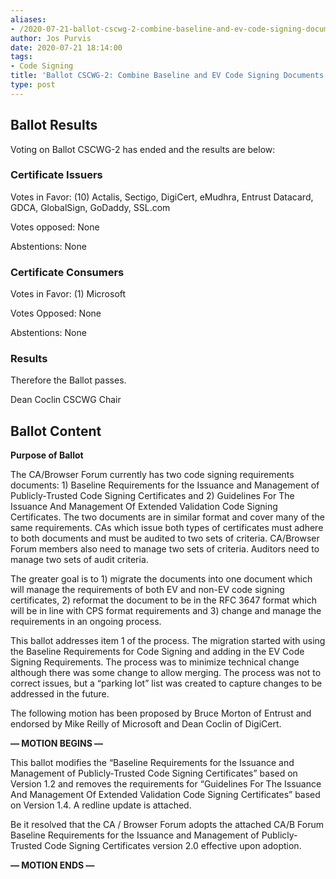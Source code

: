 ```yaml
---
aliases:
- /2020-07-21-ballot-cscwg-2-combine-baseline-and-ev-code-signing-documents/
author: Jos Purvis
date: 2020-07-21 18:14:00
tags:
- Code Signing
title: 'Ballot CSCWG-2: Combine Baseline and EV Code Signing Documents'
type: post
---
```


## Ballot Results 

Voting on Ballot CSCWG-2 has ended and the results are below:

### Certificate Issuers 

Votes in Favor: (10) Actalis, Sectigo, DigiCert, eMudhra, Entrust Datacard, GDCA, GlobalSign, GoDaddy, SSL.com

Votes opposed: None

Abstentions: None

### Certificate Consumers 

Votes in Favor: (1) Microsoft

Votes Opposed: None

Abstentions: None

### Results 

Therefore the Ballot passes.

Dean Coclin CSCWG Chair

## Ballot Content 

**Purpose of Ballot**

The CA/Browser Forum currently has two code signing requirements documents: 1) Baseline Requirements for the Issuance and Management of Publicly‐Trusted Code Signing Certificates and 2) Guidelines For The Issuance And Management Of Extended Validation Code Signing Certificates. The two documents are in similar format and cover many of the same requirements. CAs which issue both types of certificates must adhere to both documents and must be audited to two sets of criteria. CA/Browser Forum members also need to manage two sets of criteria. Auditors need to manage two sets of audit criteria.

The greater goal is to 1) migrate the documents into one document which will manage the requirements of both EV and non-EV code signing certificates, 2) reformat the document to be in the RFC 3647 format which will be in line with CPS format requirements and 3) change and manage the requirements in an ongoing process.

This ballot addresses item 1 of the process. The migration started with using the Baseline Requirements for Code Signing and adding in the EV Code Signing Requirements. The process was to minimize technical change although there was some change to allow merging. The process was not to correct issues, but a “parking lot” list was created to capture changes to be addressed in the future.

The following motion has been proposed by Bruce Morton of Entrust and endorsed by Mike Reilly of Microsoft and Dean Coclin of DigiCert.

**— MOTION BEGINS —**

This ballot modifies the “Baseline Requirements for the Issuance and Management of Publicly‐Trusted Code Signing Certificates” based on Version 1.2 and removes the requirements for “Guidelines For The Issuance And Management Of Extended Validation Code Signing Certificates” based on Version 1.4. A redline update is attached.

Be it resolved that the CA / Browser Forum adopts the attached CA/B Forum Baseline Requirements for the Issuance and Management of Publicly‐Trusted Code Signing Certificates version 2.0 effective upon adoption.

**— MOTION ENDS —**